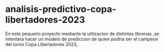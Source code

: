 # analisis-predictivo-copa-libertadores-2023
En este pequeño proyecto mediante la utilizacion de distintas librerias ,se intentara hacer un modelo de prediccion de quien podria ser el campeon del torno Copa Libertadores 2023,
